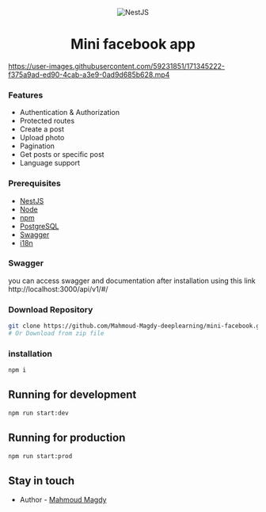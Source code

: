 <p align="center">
  <img src="https://cdn.dribbble.com/users/808903/screenshots/3831862/dribbble_szablon__1_1.png" alt="NestJS"/>
</p>
<h1 align="center">
Mini facebook app
</h1>


https://user-images.githubusercontent.com/59231851/171345222-f375a9ad-ed90-4cab-a3e9-0ad9d685b628.mp4


### Features
- Authentication & Authorization
- Protected routes
- Create a post
- Upload photo
- Pagination
- Get posts or specific post
- Language support

### Prerequisites
- [NestJS](https://nestjs.com/)
- [Node](https://nodejs.org/en/download/)
- [npm](https://nodejs.org/en/download/package-manager/)
- [PostgreSQL](https://www.postgresql.org/)
- [Swagger](https://swagger.io/)
- [i18n](https://nestjs-i18n.com/)


### Swagger
you can access swagger and documentation after installation using this link http://localhost:3000/api/v1/#/
### Download Repository

```sh
git clone https://github.com/Mahmoud-Magdy-deeplearning/mini-facebook.git
# Or Download from zip file
```


### installation

```sh
npm i
```
## Running for development
```sh
npm run start:dev
```
## Running for production
```sh
npm run start:prod
```
## Stay in touch

- Author - [Mahmoud Magdy](mahmoudmagdymahmoud1@gmail.com)
